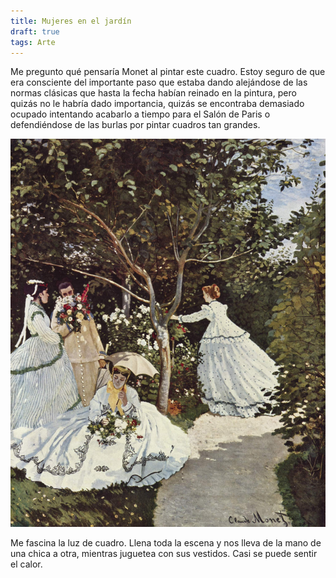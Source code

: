 ```yaml
---
title: Mujeres en el jardín
draft: true
tags: Arte
---
```


Me pregunto qué pensaría Monet al pintar este cuadro. Estoy seguro de que era consciente del importante paso que estaba dando alejándose de las normas clásicas que hasta la fecha habían reinado en la pintura, pero quizás no le habría dado importancia, quizás se encontraba demasiado ocupado intentando acabarlo a tiempo para el Salón de Paris o defendiéndose de las burlas por pintar cuadros tan grandes.

![Monet](womengarden.jpg)

Me fascina la luz de cuadro. Llena toda la escena y nos lleva de la mano de una chica a otra, mientras juguetea con sus vestidos. Casi se puede sentir el calor.
